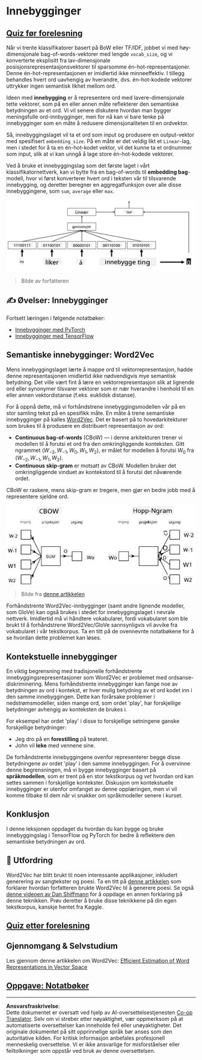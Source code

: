 <!--
CO_OP_TRANSLATOR_METADATA:
{
  "original_hash": "e40b47ac3fd48f71304ede1474e66293",
  "translation_date": "2025-08-28T16:01:34+00:00",
  "source_file": "lessons/5-NLP/14-Embeddings/README.md",
  "language_code": "no"
}
-->
# Innebygginger

## [Quiz før forelesning](https://red-field-0a6ddfd03.1.azurestaticapps.net/quiz/114)

Når vi trente klassifikatorer basert på BoW eller TF/IDF, jobbet vi med høy-dimensjonale bag-of-words-vektorer med lengde `vocab_size`, og vi konverterte eksplisitt fra lav-dimensjonale posisjonsrepresentasjonsvektorer til sparsomme én-hot-representasjoner. Denne én-hot-representasjonen er imidlertid ikke minneeffektiv. I tillegg behandles hvert ord uavhengig av hverandre, dvs. én-hot-kodede vektorer uttrykker ingen semantisk likhet mellom ord.

Ideen med **innebygging** er å representere ord med lavere-dimensjonale tette vektorer, som på en eller annen måte reflekterer den semantiske betydningen av et ord. Vi vil senere diskutere hvordan man bygger meningsfulle ord-innbygginger, men for nå kan vi bare tenke på innebygginger som en måte å redusere dimensjonaliteten til en ordvektor.

Så, innebyggingslaget vil ta et ord som input og produsere en output-vektor med spesifisert `embedding_size`. På en måte er det veldig likt et `Linear`-lag, men i stedet for å ta en én-hot-kodet vektor, vil det kunne ta et ordnummer som input, slik at vi kan unngå å lage store én-hot-kodede vektorer.

Ved å bruke et innebyggingslag som det første laget i vårt klassifikatornettverk, kan vi bytte fra en bag-of-words til **embedding bag**-modell, hvor vi først konverterer hvert ord i teksten vår til tilsvarende innebygging, og deretter beregner en aggregatfunksjon over alle disse innebyggingene, som `sum`, `average` eller `max`.  

![Bilde som viser en innebyggingsklassifikator for fem sekvensord.](../../../../../translated_images/embedding-classifier-example.b77f021a7ee67eeec8e68bfe11636c5b97d6eaa067515a129bfb1d0034b1ac5b.no.png)

> Bilde av forfatteren

## ✍️ Øvelser: Innebygginger

Fortsett læringen i følgende notatbøker:
* [Innebygginger med PyTorch](EmbeddingsPyTorch.ipynb)
* [Innebygginger med TensorFlow](EmbeddingsTF.ipynb)

## Semantiske innebygginger: Word2Vec

Mens innebyggingslaget lærte å mappe ord til vektorrepresentasjon, hadde denne representasjonen imidlertid ikke nødvendigvis mye semantisk betydning. Det ville vært fint å lære en vektorrepresentasjon slik at lignende ord eller synonymer tilsvarer vektorer som er nær hverandre i henhold til en eller annen vektordistanse (f.eks. euklidsk distanse).

For å oppnå dette, må vi forhåndstrene innebyggingsmodellen vår på en stor samling tekst på en spesifikk måte. En måte å trene semantiske innebygginger på kalles [Word2Vec](https://en.wikipedia.org/wiki/Word2vec). Det er basert på to hovedarkitekturer som brukes til å produsere en distribuert representasjon av ord:

 - **Continuous bag-of-words** (CBoW) — i denne arkitekturen trener vi modellen til å forutsi et ord fra den omkringliggende konteksten. Gitt ngrammet $(W_{-2},W_{-1},W_0,W_1,W_2)$, er målet for modellen å forutsi $W_0$ fra $(W_{-2},W_{-1},W_1,W_2)$.
 - **Continuous skip-gram** er motsatt av CBoW. Modellen bruker det omkringliggende vinduet av kontekstord til å forutsi det nåværende ordet.

CBoW er raskere, mens skip-gram er tregere, men gjør en bedre jobb med å representere sjeldne ord.

![Bilde som viser både CBoW- og Skip-Gram-algoritmer for å konvertere ord til vektorer.](../../../../../translated_images/example-algorithms-for-converting-words-to-vectors.fbe9207a726922f6f0f5de66427e8a6eda63809356114e28fb1fa5f4a83ebda7.no.png)

> Bilde fra [denne artikkelen](https://arxiv.org/pdf/1301.3781.pdf)

Forhåndstrente Word2Vec-innbygginger (samt andre lignende modeller, som GloVe) kan også brukes i stedet for innebyggingslaget i nevrale nettverk. Imidlertid må vi håndtere vokabularer, fordi vokabularet som ble brukt til å forhåndstrene Word2Vec/GloVe sannsynligvis vil avvike fra vokabularet i vår tekstkorpus. Ta en titt på de ovennevnte notatbøkene for å se hvordan dette problemet kan løses.

## Kontekstuelle innebygginger

En viktig begrensning med tradisjonelle forhåndstrente innebyggingsrepresentasjoner som Word2Vec er problemet med ordsanse-diskriminering. Mens forhåndstrente innebygginger kan fange noe av betydningen av ord i kontekst, er hver mulig betydning av et ord kodet inn i den samme innebyggingen. Dette kan forårsake problemer i nedstrømsmodeller, siden mange ord, som ordet 'play', har forskjellige betydninger avhengig av konteksten de brukes i.

For eksempel har ordet 'play' i disse to forskjellige setningene ganske forskjellige betydninger:

- Jeg dro på en **forestilling** på teateret.
- John vil **leke** med vennene sine.

De forhåndstrente innebyggingene ovenfor representerer begge disse betydningene av ordet 'play' i den samme innebyggingen. For å overvinne denne begrensningen, må vi bygge innebygginger basert på **språkmodellen**, som er trent på en stor tekstkorpus og *vet* hvordan ord kan settes sammen i forskjellige kontekster. Diskusjon om kontekstuelle innebygginger er utenfor omfanget av denne opplæringen, men vi vil komme tilbake til dem når vi snakker om språkmodeller senere i kurset.

## Konklusjon

I denne leksjonen oppdaget du hvordan du kan bygge og bruke innebyggingslag i TensorFlow og PyTorch for bedre å reflektere den semantiske betydningen av ord.

## 🚀 Utfordring

Word2Vec har blitt brukt til noen interessante applikasjoner, inkludert generering av sangtekster og poesi. Ta en titt på [denne artikkelen](https://www.politetype.com/blog/word2vec-color-poems) som forklarer hvordan forfatteren brukte Word2Vec til å generere poesi. Se også [denne videoen av Dan Shiffmann](https://www.youtube.com/watch?v=LSS_bos_TPI&ab_channel=TheCodingTrain) for å oppdage en annen forklaring på denne teknikken. Prøv deretter å bruke disse teknikkene på din egen tekstkorpus, kanskje hentet fra Kaggle.

## [Quiz etter forelesning](https://red-field-0a6ddfd03.1.azurestaticapps.net/quiz/214)

## Gjennomgang & Selvstudium

Les gjennom denne artikkelen om Word2Vec: [Efficient Estimation of Word Representations in Vector Space](https://arxiv.org/pdf/1301.3781.pdf)

## [Oppgave: Notatbøker](assignment.md)

---

**Ansvarsfraskrivelse**:  
Dette dokumentet er oversatt ved hjelp av AI-oversettelsestjenesten [Co-op Translator](https://github.com/Azure/co-op-translator). Selv om vi streber etter nøyaktighet, vær oppmerksom på at automatiserte oversettelser kan inneholde feil eller unøyaktigheter. Det originale dokumentet på sitt opprinnelige språk bør anses som den autoritative kilden. For kritisk informasjon anbefales profesjonell menneskelig oversettelse. Vi er ikke ansvarlige for misforståelser eller feiltolkninger som oppstår ved bruk av denne oversettelsen.